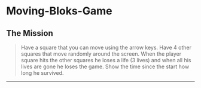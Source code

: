 # Moving-Bloks-Game

## The Mission
>Have a square that you can move using the arrow keys. Have 4 other squares that move randomly around the screen. When the player square hits the other squares he loses a life (3 lives) and when all his lives are gone he loses the game. Show the time since the start how long he survived.
---